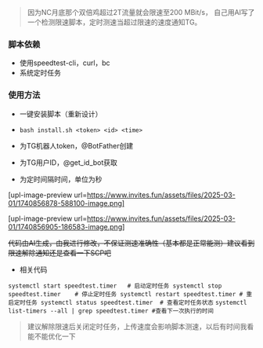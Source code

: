 >因为NC月底那个双倍鸡超过2T流量就会限速至200 MBit/s， 自己用AI写了一个检测限速脚本，定时测速当超过限速的速度通知TG。

### 脚本依赖
- 使用speedtest-cli，curl，bc
- 系统定时任务

### 使用方法
- 一键安装脚本（重新设计）

- `bash install.sh <token> <id> <time>`
- <token>为TG机器人token，@BotFather创建
- <id>为TG用户ID，@get_id_bot获取
- <time>为定时间隔时间，单位为秒

[upl-image-preview url=https://www.invites.fun/assets/files/2025-03-01/1740856878-588100-image.png]

[upl-image-preview url=https://www.invites.fun/assets/files/2025-03-01/1740856905-186583-image.png]

~~代码由AI生成，由我进行修改，不保证测速准确性（基本都是正常能测）建议看到限速解除通知还是查看一下SCP吧~~

- 相关代码

`
systemctl start speedtest.timer   # 启动定时任务
systemctl stop speedtest.timer    # 停止定时任务
systemctl restart speedtest.timer # 重启定时任务
systemctl status speedtest.timer  # 查看定时任务状态
`
`systemctl list-timers --all | grep speedtest.timer #查看下一次执行的时间`

> 建议解除限速后关闭定时任务，上传速度会影响脚本测速，以后有时间我看能不能优化一下
